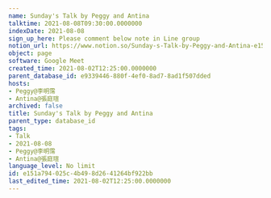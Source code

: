 ```yaml
---
name: Sunday's Talk by Peggy and Antina
talktime: 2021-08-08T09:30:00.0000000
indexDate: 2021-08-08
sign_up_here: Please comment below note in Line group
notion_url: https://www.notion.so/Sunday-s-Talk-by-Peggy-and-Antina-e151a794025c4b498d2641264bf922bb
object: page
software: Google Meet
created_time: 2021-08-02T12:25:00.0000000
parent_database_id: e9339446-880f-4ef0-8ad7-8ad1f507dded
hosts:
- Peggy@李明霈
- Antina@張庭瑄
archived: false
title: Sunday's Talk by Peggy and Antina
parent_type: database_id
tags:
- Talk
- 2021-08-08
- Peggy@李明霈
- Antina@張庭瑄
language_level: No limit
id: e151a794-025c-4b49-8d26-41264bf922bb
last_edited_time: 2021-08-02T12:25:00.0000000
---
```








